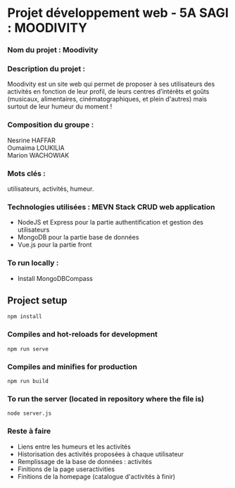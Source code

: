 # Projet développement web - 5A SAGI : MOODIVITY

### Nom du projet : Moodivity

### Description du projet :  
Moodivity est un site web qui permet de proposer à ses utilisateurs des activités en fonction de leur profil, de leurs centres d’intérêts et goûts (musicaux, alimentaires, cinématographiques, et plein d'autres) mais surtout de leur humeur du moment !
  
  
### Composition du groupe :  
Nesrine HAFFAR  
Oumaima LOUKILIA  
Marion WACHOWIAK  
  
  
### Mots clés :  
utilisateurs, activités, humeur.  
  
  
### Technologies utilisées : MEVN Stack CRUD web application
- NodeJS et Express pour la partie authentification et gestion des utilisateurs
- MongoDB pour la partie base de données
- Vue.js pour la partie front
  
    
### To run locally : 
* Install MongoDBCompass

## Project setup
```
npm install
```

### Compiles and hot-reloads for development
```
npm run serve
```

### Compiles and minifies for production
```
npm run build
```

### To run the server (located in repository where the file is)
```
node server.js
```
  

### Reste à faire
- Liens entre les humeurs et les activités  
- Historisation des activités proposées à chaque utilisateur  
- Remplissage de la base de données : activités  
- Finitions de la page useractivities
- Finitions de la homepage (catalogue d'activités à finir)

